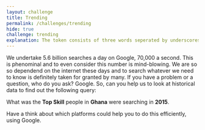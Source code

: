 ```yaml
---
layout: challenge
title: Trending
permalink: /challenges/trending
hide: true
challenge: trending
explanation: The token consists of three words seperated by underscores.
---
```

We undertake 5.6 billion searches a day on Google, 70,000 a second. This is phenominal and to even consider this number is mind-blowing. We are so so dependend on the internet these days and to search whatever we need to know is definitely taken for granted by many. If you have a problem or a question, who do you ask? Google. So, can you help us to look at historical data to find out the following query:

What was the **Top Skill** people in **Ghana** were searching in **2015**.

Have a think about which platforms could help you to do this efficiently, using Google.
